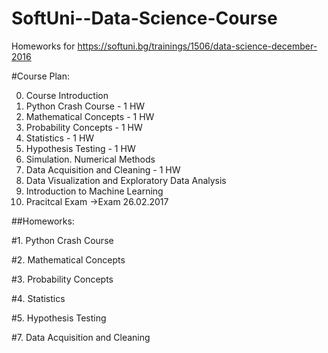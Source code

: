 # SoftUni--Data-Science-Course
Homeworks for https://softuni.bg/trainings/1506/data-science-december-2016


#Course Plan:

0. Course Introduction
1. Python Crash Course - 1 HW
2. Mathematical Concepts - 1 HW
3. Probability Concepts - 1 HW 
4. Statistics - 1 HW
5. Hypothesis Testing - 1 HW
6. Simulation. Numerical Methods
7. Data Acquisition and Cleaning - 1 HW
8. Data Visualization and Exploratory Data Analysis
9. Introduction to Machine Learning
10. Pracitcal Exam
->Exam 26.02.2017


##Homeworks:


#1. Python Crash Course


#2. Mathematical Concepts


#3. Probability Concepts


#4. Statistics


#5. Hypothesis Testing


#7. Data Acquisition and Cleaning 
